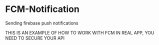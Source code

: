 # FCM-Notification
Sending firebase push notifications


THIS IS AN EXAMPLE OF HOW TO WORK WITH FCM
IN REAL APP, YOU NEED TO SECURE YOUR API
